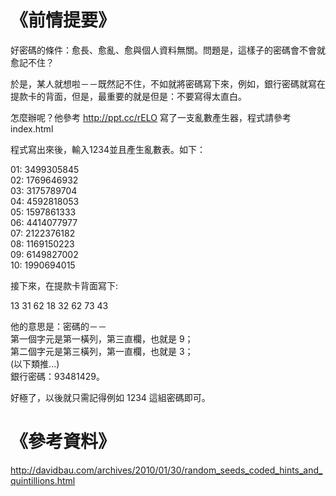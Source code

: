 # 《前情提要》


好密碼的條件：愈長、愈亂、愈與個人資料無關。問題是，這樣子的密碼會不會就愈記不住？

於是，某人就想啦－－既然記不住，不如就將密碼寫下來，例如，銀行密碼就寫在提款卡的背面，但是，最重要的就是但是：不要寫得太直白。

怎麼辦呢？他參考 http://ppt.cc/rELO 寫了一支亂數產生器，程式請參考 index.html

程式寫出來後，輸入1234並且產生亂數表。如下：

01: 3499305845 <br>
02: 1769646932 <br>
03: 3175789704 <br>
04: 4592818053 <br>
05: 1597861333 <br>
06: 4414077977 <br>
07: 2122376182 <br>
08: 1169150223 <br>
09: 6149827002 <br>
10: 1990694015 <br>


接下來，在提款卡背面寫下:

13 31 62 18 32 62 73 43

他的意思是：密碼的－－ <br>
第一個字元是第一橫列，第三直欄，也就是 9； <br>
第二個字元是第三橫列，第一直欄，也就是 3； <br>
(以下類推...) <br>
銀行密碼：93481429。


好極了，以後就只需記得例如 1234 這組密碼即可。

# 《參考資料》
http://davidbau.com/archives/2010/01/30/random_seeds_coded_hints_and_quintillions.html

